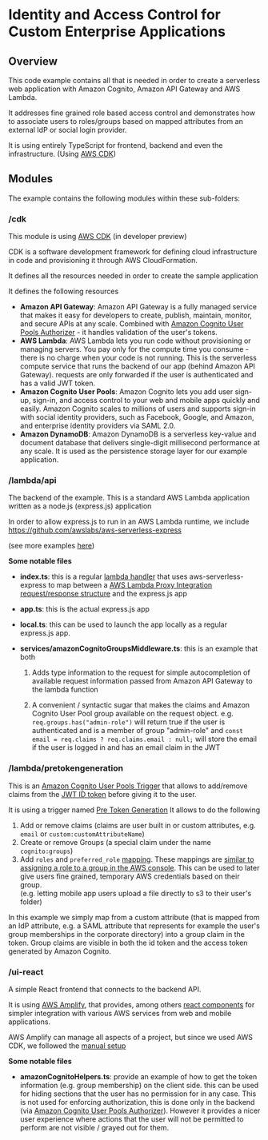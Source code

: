 # Identity and Access Control for Custom Enterprise Applications

## Overview

This code example contains all that is needed in order to create a serverless web application with 
Amazon Cognito, Amazon API Gateway and AWS Lambda.

It addresses fine grained role based access control and demonstrates how to associate users to roles/groups based 
on mapped attributes from an external IdP or social login provider. 

It is using entirely TypeScript for frontend, backend and even the infrastructure. (Using [AWS CDK](https://github.com/awslabs/aws-cdk))

 
## Modules

The example contains the following modules within these sub-folders: 

### /cdk 

This module is using [AWS CDK](https://docs.aws.amazon.com/cdk/api/latest/) (in developer preview)

CDK is a software development framework for defining cloud infrastructure in code and provisioning it through AWS CloudFormation.

It defines all the resources needed in order to create the sample application

It defines the following resources 

- **Amazon API Gateway**: Amazon API Gateway is a fully managed service that makes it easy for developers to create, publish, maintain, monitor, and secure APIs at any scale. 
  Combined with [Amazon Cognito User Pools Authorizer](https://docs.aws.amazon.com/apigateway/latest/developerguide/apigateway-integrate-with-cognito.html) - it handles validation of the user's tokens.
- **AWS Lambda**: AWS Lambda lets you run code without provisioning or managing servers. You pay only for the compute time you consume - there is no charge when your code is not running. 
  This is the serverless compute service that runs the backend of our app (behind Amazon API Gateway). 
  requests are only forwarded if the user is authenticated and has a valid JWT token.
- **Amazon Cognito User Pools**: Amazon Cognito lets you add user sign-up, sign-in, and access control to your web and mobile apps quickly and easily. 
  Amazon Cognito scales to millions of users and supports sign-in with social identity providers, such as Facebook, Google, and Amazon, and enterprise identity providers via SAML 2.0.
- **Amazon DynamoDB**: Amazon DynamoDB is a serverless key-value and document database that delivers single-digit millisecond performance at any scale.
  It is used as the persistence storage layer for our example application. 
   

### /lambda/api

The backend of the example. This is a standard AWS Lambda application written as a node.js (express.js) application

In order to allow express.js to run in an AWS Lambda runtime, we include https://github.com/awslabs/aws-serverless-express

(see more examples [here](https://github.com/awslabs/aws-serverless-express/tree/master/examples/basic-starter)) 

**Some notable files** 

- **index.ts**: this is a regular [lambda handler](https://docs.aws.amazon.com/lambda/latest/dg/nodejs-prog-model-handler.html) 
  that uses aws-serverless-express to map between a [AWS Lambda Proxy Integration 
  request/response structure](https://docs.aws.amazon.com/apigateway/latest/developerguide/set-up-lambda-proxy-integrations.html)
  and the express.js app
  
- **app.ts**: this is the actual express.js app

- **local.ts**: this can be used to launch the app locally as a regular express.js app.

- **services/amazonCognitoGroupsMiddleware.ts**: this is an example that both 
  1. Adds type information to the request for simple autocompletion of available request information passed from Amazon API Gateway to the lambda function 
  
  2. A convenient / syntactic sugar that makes the claims and Amazon Cognito User Pool group available on the request object. 
    e.g. `req.groups.has("admin-role")` will return true if the user is authenticated and is a member of group "admin-role"
    and `const email = req.claims ? req.claims.email : null;` will store the email if the user is logged in and has an email claim in the JWT

### /lambda/pretokengeneration

This is an [Amazon Cognito User Pools Trigger](https://docs.aws.amazon.com/cognito/latest/developerguide/cognito-user-identity-pools-working-with-aws-lambda-triggers.html) 
that allows to add/remove claims from the [JWT ID token](https://docs.aws.amazon.com/cognito/latest/developerguide/amazon-cognito-user-pools-using-tokens-with-identity-providers.html#amazon-cognito-user-pools-using-the-id-token) before giving it to the user.

It is using a trigger named [Pre Token Generation](https://docs.aws.amazon.com/cognito/latest/developerguide/user-pool-lambda-pre-token-generation.html)
It allows to do the following 

1. Add or remove claims (claims are user built in or custom attributes, e.g. `email` or `custom:customAttributeName`)
2. Create or remove Groups (a special claim under the name `cognito:groups`)
3. Add `roles` and `preferred_role` [mapping](https://docs.aws.amazon.com/cognitoidentity/latest/APIReference/API_RoleMapping.html).
   These mappings are [similar to assigning a role to a group in the AWS console](https://docs.aws.amazon.com/cognito/latest/developerguide/cognito-user-pools-user-groups.html#assigning-iam-roles-to-groups).
   This can be used to later give users fine grained, temporary AWS credentials based on their group.    
   (e.g. letting mobile app users upload a file directly to s3 to their user's folder)
    
In this example we simply map from a custom attribute (that is mapped from an IdP attribute, e.g. a SAML attribute that represents for example the user's group memberships in the corporate directory) 
into a group claim in the token. Group claims are visible in both the id token and the access token generated by Amazon Cognito.


### /ui-react 

A simple React frontend that connects to the backend API.

It is using [AWS Amplify](https://aws-amplify.github.io/), that provides, among others [react components](https://aws-amplify.github.io/docs/js/start?platform=react) for simpler 
integration with various AWS services from web and mobile applications.

AWS Amplify can manage all aspects of a project, but since we used AWS CDK, we followed the [manual setup](https://aws-amplify.github.io/docs/js/authentication#manual-setup)

**Some notable files** 

- **amazonCognitoHelpers.ts**: provide an example of how to get the token information (e.g. group membership) on the client side.
  this can be used for hiding sections that the user has no permission for in any case. 
  This is not used for enforcing authorization, this is done only in the backend (via [Amazon Cognito User Pools Authorizer](https://docs.aws.amazon.com/apigateway/latest/developerguide/apigateway-integrate-with-cognito.html)).
  However it provides a nicer user experience where actions that the user will not be permitted to perform are not visible / grayed out for them.
  
  
 
